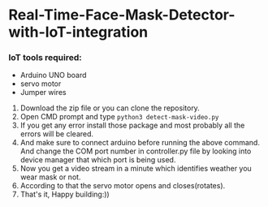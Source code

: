 # Real-Time-Face-Mask-Detector-with-IoT-integration
### IoT tools required:
+ Arduino UNO board
+ servo motor
+ Jumper wires

1. Download the zip file or you can clone the repository.
2. Open CMD prompt and type
`python3 detect-mask-video.py`
1. If you get any error install those package and most probably all the errors will be cleared.
1. And make sure to connect arduino before running the above command. And change the COM port number in controller.py file by looking into device manager that which port is being used.
3. Now you get a video stream in a minute which identifies weather you wear mask or not.
4. According to that the servo motor opens and closes(rotates).
5. That's it, Happy building:))
